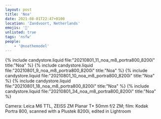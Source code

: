 ```yaml
---
layout: post
title: 'Noa'
date: 2021-08-01T22:47+0100
location: 'Zandvoort, Netherlands'
emojis: '🔞'
unlisted: true
tags: 'nsfw'
people: 
    - '@noathemodel'
---
```


{% include candystore.liquid file:"20210801_11_noa_m8_portra800_8200i" title:"Noa" %}
{% include candystore.liquid file:"20210801_9_noa_m8_portra800_8200i" title:"Noa" %}
{% include candystore.liquid file:"20210801_10_noa_m8_portra800_8200i" title:"Noa" %}
{% include candystore.liquid file:"20210801_18_noa_m8_portra800_8200i" title:"Noa" %}
{% include candystore.liquid file:"20210801_34_noa_m8_portra800_8200i" title:"Noa" %}

Camera: Leica M6 TTL, ZEISS ZM Planar T\* 50mm f/2 ZM; film: Kodak Portra 800, scanned with a Plustek 8200i, edited in Lightroom
